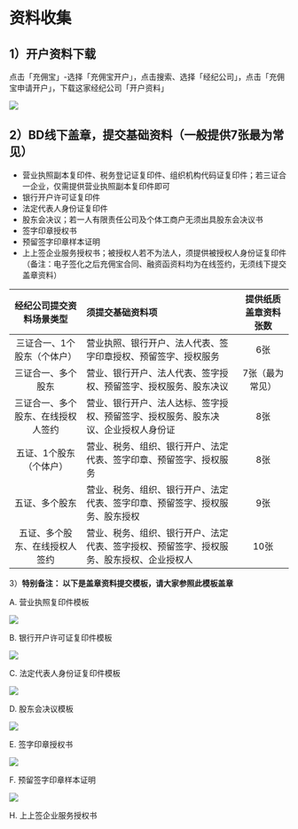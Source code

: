 # 资料收集

## 1）开户资料下载

点击「充佣宝」-选择「充佣宝开户」，点击搜索、选择「经纪公司」，点击「充佣宝申请开户」，下载这家经纪公司「开户资料」

![](/assets/资料收集)

## 2）BD线下盖章，提交基础资料（一般提供7张最为常见）

* 营业执照副本复印件、税务登记证复印件、组织机构代码证复印件；若三证合一企业，仅需提供营业执照副本复印件即可
* 银行开户许可证复印件
* 法定代表人身份证复印件
* 股东会决议；若一人有限责任公司及个体工商户无须出具股东会决议书
* 签字印章授权书
* 预留签字印章样本证明
* 上上签企业服务授权书；被授权人若不为法人，须提供被授权人身份证复印件（备注：电子签化之后充佣宝合同、融资函资料均为在线签约，无须线下提交盖章资料）

| 经纪公司提交资料场景类型 | 须提交基础资料项 | 提供纸质盖章资料张数 |
| :---: | :--- | :---: |
| 三证合一、1个股东（个体户） | 营业执照、银行开户、法人代表、签字印章授权、预留签字、授权服务 | 6张 |
| 三证合一、多个股东 | 营业、银行开户、法人代表、签字授权、预留签字、授权服务、股东决议 | 7张（最为常见） |
| 三证合一、多个股东、在线授权人签约 | 营业、银行开户、法人达标、签字授权、预留签字、授权服务、股东决议、企业授权人身份证 | 8张 |
| 五证、1个股东（个体户） | 营业、税务、组织、银行开户、法定代表、签字印章、预留签字、授权服务 | 8张 |
| 五证、多个股东 | 营业、税务、组织、银行开户、法定代表、签字印章、预留签字、授权服务、股东授权 | 9张 |
| 五证、多个股东、在线授权人签约 | 营业、税务、组织、银行开户、法定代表、签字授权、预留签字、授权服务、股东授权、企业授权人 | 10张 |

3）**特别备注： 以下是盖章资料提交模板，请大家参照此模板盖章**

A. 营业执照复印件模板

![](/assets/营业)

B. 银行开户许可证复印件模板

![](/assets/import.png银行123123)

C. 法定代表人身份证复印件模板

![](/assets/import.png法定)

D. 股东会决议模板

![](/assets/import.png股东)

E. 签字印章授权书

![](/assets/import.png签字)

F. 预留签字印章样本证明

![](/assets/import.png预留签字)

H. 上上签企业服务授权书

